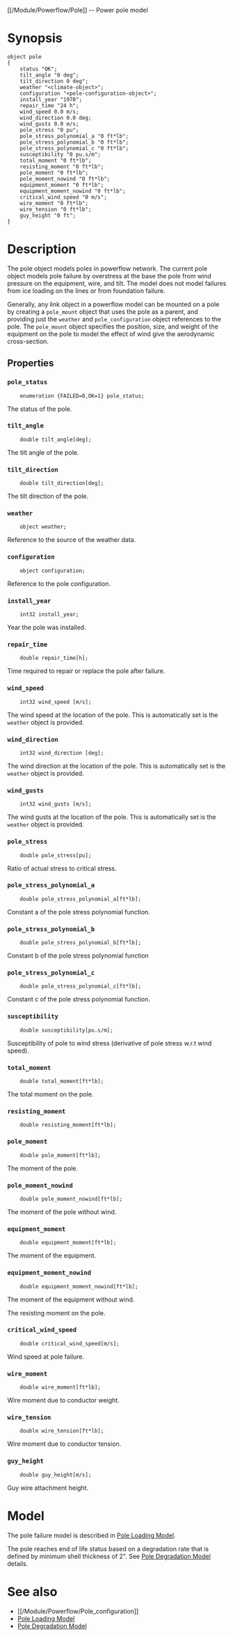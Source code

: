 [[/Module/Powerflow/Pole]] -- Power pole model

# Synopsis

~~~
object pole
{
    status "OK";
    tilt_angle "0 deg";
    tilt_direction 0 deg";
    weather "<climate-object>";
    configuration "<pole-configuration-object>";
    install_year "1970";
    repair_time "24 h";
    wind_speed 0.0 m/s;
    wind_direction 0.0 deg;
    wind_gusts 0.0 m/s;
    pole_stress "0 pu";
    pole_stress_polynomial_a "0 ft*lb";
    pole_stress_polynomial_b "0 ft*lb";
    pole_stress_polynomial_c "0 ft*lb";
    susceptibility "0 pu.s/m";
    total_moment "0 ft*lb";
    resisting_moment "0 ft*lb";
    pole_moment "0 ft*lb";
    pole_moment_nowind "0 ft*lb";
    equipment_moment "0 ft*lb";
    equipment_moment_nowind "0 ft*lb";
    critical_wind_speed "0 m/s";
    wire_moment "0 ft*lb";
    wire_tension "0 ft*lb";
    guy_height "0 ft";
}
~~~

# Description

The pole object models poles in powerflow network. The current pole object models pole failure by overstress at the base the pole from wind pressure on the equipment, wire, and tilt.  The model does not model failures from ice loading on the lines or from foundation failure.

Generally, any link object in a powerflow model can be mounted on a pole by creating a `pole_mount` object that uses the pole as a parent, and providing just the `weather` and `pole_configuration` object references to the pole. The `pole_mount` object specifies the position, size, and weight of the equipment on the pole to model the effect of wind give the aerodynamic cross-section.

## Properties

### `pole_status`

~~~
    enumeration {FAILED=0,OK=1} pole_status;
~~~

The status of the pole.

### `tilt_angle`

~~~
    double tilt_angle[deg];
~~~

The tilt angle of the pole.

### `tilt_direction`

~~~
    double tilt_direction[deg];
~~~

The tilt direction of the pole.

### `weather`

~~~
    object weather;
~~~

Reference to the source of the weather data.

### `configuration`

~~~
    object configuration;
~~~

Reference to the pole configuration.

### `install_year`

~~~
    int32 install_year;
~~~

Year the pole was installed.

### `repair_time`

~~~
    double repair_time[h];
~~~

Time required to repair or replace the pole after failure.

### `wind_speed`

~~~
    int32 wind_speed [m/s];
~~~

The wind speed at the location of the pole.  This is automatically set is the
`weather` object is provided.

### `wind_direction`

~~~
    int32 wind_direction [deg];
~~~

The wind direction at the location of the pole.  This is automatically set is the
`weather` object is provided.

### `wind_gusts`

~~~
    int32 wind_gusts [m/s];
~~~

The wind gusts at the location of the pole.  This is automatically set is the
`weather` object is provided.

### `pole_stress`

~~~
    double pole_stress[pu];
~~~

Ratio of actual stress to critical stress.

### `pole_stress_polynomial_a`

~~~
    double pole_stress_polynomial_a[ft*lb];
~~~

Constant a of the pole stress polynomial function.

### `pole_stress_polynomial_b`

~~~
    double pole_stress_polynomial_b[ft*lb];
~~~

Constant b of the pole stress polynomial function

### `pole_stress_polynomial_c`

~~~
    double pole_stress_polynomial_c[ft*lb];
~~~

Constant c of the pole stress polynomial function.

### `susceptibility`

~~~
    double susceptibility[pu.s/m];
~~~

Susceptibility of pole to wind stress (derivative of pole stress w.r.t wind speed).

### `total_moment`

~~~
    double total_moment[ft*lb];
~~~

The total moment on the pole.

### `resisting_moment`

~~~
    double resisting_moment[ft*lb];
~~~

### `pole_moment`

~~~
    double pole_moment[ft*lb];
~~~

The moment of the pole.

### `pole_moment_nowind`

~~~
    double pole_moment_nowind[ft*lb];
~~~

The moment of the pole without wind.

### `equipment_moment`

~~~
    double equipment_moment[ft*lb];
~~~

The moment of the equipment.

### `equipment_moment_nowind`

~~~
    double equipment_moment_nowind[ft*lb];
~~~

The moment of the equipment without wind.

The resisting moment on the pole.

### `critical_wind_speed`

~~~
    double critical_wind_speed[m/s];
~~~

Wind speed at pole failure.

### `wire_moment`

~~~
    double wire_moment[ft*lb];
~~~

Wire moment due to conductor weight.

### `wire_tension`

~~~
    double wire_tension[ft*lb];
~~~

Wire moment due to conductor tension.

### `guy_height`

~~~
    double guy_height[m/s];
~~~

Guy wire attachment height.

# Model

The pole failure model is described in [Pole Loading Model](https://source.arras.energy/raw/master/module/powerflow/docs/pole_loading.pdf).

The pole reaches end of life status based on a degradation rate that is defined by minimum shell thickness of 2". See [Pole Degradation Model](https://www.sciencedirect.com/science/article/pii/S0167473005000457) details.

# See also

* [[/Module/Powerflow/Pole_configuration]]
* [Pole Loading Model](https://source.arras.energy/raw/master/module/powerflow/docs/pole_loading.pdf)
* [Pole Degradation Model](https://www.sciencedirect.com/science/article/pii/S0167473005000457)
